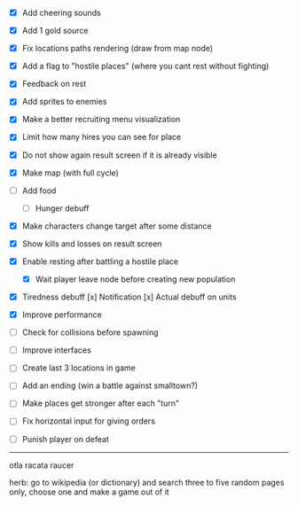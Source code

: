 - [x] Add cheering sounds
- [x] Add 1 gold source
- [x] Fix locations paths rendering (draw from map node)
- [x] Add a flag to "hostile places" (where you cant rest without fighting)
- [x] Feedback on rest
- [x] Add sprites to enemies
- [x] Make a better recruiting menu visualization
- [x] Limit how many hires you can see for place
- [x] Do not show again result screen if it is already visible
- [X] Make map (with full cycle)

- [ ] Add food
    - [ ] Hunger debuff
- [x] Make characters change target after some distance
- [x] Show kills and losses on result screen

- [x] Enable resting after battling a hostile place
    - [x] Wait player leave node before creating new population

- [x] Tiredness debuff
    [x] Notification
    [x] Actual debuff on units
- [x] Improve performance

- [ ] Check for collisions before spawning
- [ ] Improve interfaces
- [ ] Create last 3 locations in game
- [ ] Add an ending (win a battle against smalltown?)
- [ ] Make places get stronger after each "turn"
- [ ] Fix horizontal input for giving orders
- [ ] Punish player on defeat

----

otla
racata
raucer

herb:
go to wikipedia (or dictionary) and search three to five random pages only, choose one and make a game out of it
